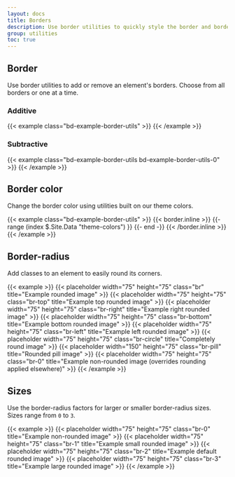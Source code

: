 ```yaml
---
layout: docs
title: Borders
description: Use border utilities to quickly style the border and border-radius of an element. Great for images, buttons, or any other element.
group: utilities
toc: true
---
```


## Border

Use border utilities to add or remove an element's borders. Choose from all borders or one at a time.

### Additive

{{< example class="bd-example-border-utils" >}}
<span class="border"></span>
<span class="border-top"></span>
<span class="border-right"></span>
<span class="border-bottom"></span>
<span class="border-left"></span>
{{< /example >}}

### Subtractive

{{< example class="bd-example-border-utils bd-example-border-utils-0" >}}
<span class="border-0"></span>
<span class="border-top-0"></span>
<span class="border-right-0"></span>
<span class="border-bottom-0"></span>
<span class="border-left-0"></span>
{{< /example >}}

## Border color

Change the border color using utilities built on our theme colors.

{{< example class="bd-example-border-utils" >}}
{{< border.inline >}}
{{- range (index $.Site.Data "theme-colors") }}
<span class="border border-{{ .name }}"></span>
{{- end -}}
{{< /border.inline >}}
<span class="border border-white"></span>
{{< /example >}}

## Border-radius

Add classes to an element to easily round its corners.

{{< example >}}
{{< placeholder width="75" height="75" class="br" title="Example rounded image" >}}
{{< placeholder width="75" height="75" class="br-top" title="Example top rounded image" >}}
{{< placeholder width="75" height="75" class="br-right" title="Example right rounded image" >}}
{{< placeholder width="75" height="75" class="br-bottom" title="Example bottom rounded image" >}}
{{< placeholder width="75" height="75" class="br-left" title="Example left rounded image" >}}
{{< placeholder width="75" height="75" class="br-circle" title="Completely round image" >}}
{{< placeholder width="150" height="75" class="br-pill" title="Rounded pill image" >}}
{{< placeholder width="75" height="75" class="br-0" title="Example non-rounded image (overrides rounding applied elsewhere)" >}}
{{< /example >}}


## Sizes

Use the border-radius factors for larger or smaller border-radius sizes. Sizes range from `0` to `3`.

{{< example >}}
{{< placeholder width="75" height="75" class="br-0" title="Example non-rounded image" >}}
{{< placeholder width="75" height="75" class="br-1" title="Example small rounded image" >}}
{{< placeholder width="75" height="75" class="br-2" title="Example default rounded image" >}}
{{< placeholder width="75" height="75" class="br-3" title="Example large rounded image" >}}
{{< /example >}}
